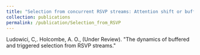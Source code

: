 ```yaml
---
title: "Selection from concurrent RSVP streams: Attention shift or buffer read-out?"
collection: publications
permalink: /publication/Selection_from_RSVP
---
```


Ludowici, C,. Holcombe, A. O., (Under Review). "The dynamics of buffered and triggered selection from RSVP streams." 